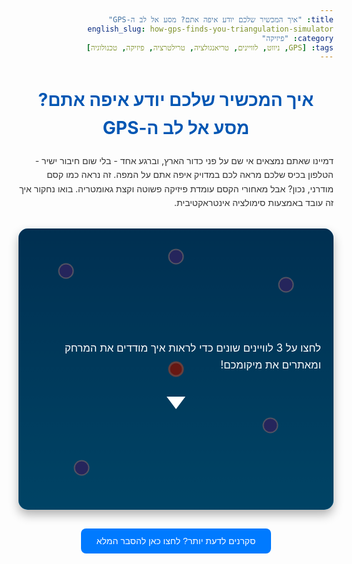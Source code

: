 ```yaml
---
title: "איך המכשיר שלכם יודע איפה אתם? מסע אל לב ה-GPS"
english_slug: how-gps-finds-you-triangulation-simulator
category: "פיזיקה"
tags: [GPS, ניווט, לוויינים, טריאנגולציה, טרילטרציה, פיזיקה, טכנולוגיה]
---
```

<h1>איך המכשיר שלכם יודע איפה אתם? מסע אל לב ה-GPS</h1>

<p>דמיינו שאתם נמצאים אי שם על פני כדור הארץ, וברגע אחד - בלי שום חיבור ישיר - הטלפון בכיס שלכם מראה לכם במדויק איפה אתם על המפה. זה נראה כמו קסם מודרני, נכון? אבל מאחורי הקסם עומדת פיזיקה פשוטה וקצת גאומטריה. בואו נחקור איך זה עובד באמצעות סימולציה אינטראקטיבית.</p>

<div id="simulation-area">
    <div id="instruction-overlay">
        <p>לחצו על 3 לוויינים שונים כדי לראות איך מודדים את המרחק ומאתרים את מיקומכם!</p>
        <div class="arrow-down"></div>
    </div>
    <div id="device" class="marker device"></div>
    <div id="satellite-1" class="satellite marker"></div>
    <div id="satellite-2" class="satellite marker"></div>
    <div id="satellite-3" class="satellite marker"></div>
    <div id="satellite-4" class="satellite marker"></div>
    <div id="satellite-5" class="satellite marker"></div>
    <!-- Circles will be added here dynamically -->
</div>

<button id="toggle-explanation">סקרנים לדעת יותר? לחצו כאן להסבר המלא</button>

<div id="explanation" class="hidden">
    <h2>ה-GPS נחשף: לא קסם, מדע מדויק</h2>
    <p>מערכת ה-GPS (Global Positioning System) היא רשת מדהימה של לוויינים המקיפים את כדור הארץ, פיתוח צבאי במקור שהפך לכלי עזר הכרחי עבור כל אחד מאיתנו.</p>
    <p>איך זה עובד? המפתח הוא מדידת מרחק מדויקת. לווייני ה-GPS משדרים כל הזמן אותות רדיו חלשים הכוללים שני פרטים קריטיים: <strong>המיקום המדויק שלהם בחלל</strong> באותו רגע, ו<strong>הזמן המדויק</strong> בו האות נשלח (הלוויינים מצוידים בשעונים אטומיים סופר-מדויקים!).</p>
    <p>המכשיר שלכם (טלפון, ניווט ברכב וכו') קולט את האותות האלה ממספר לוויינים. הוא מודד את ההפרש בין הזמן שבו האות יצא מהלוויין לזמן שבו הוא הגיע אליו. מכיוון שמהירות גלי הרדיו ידועה וקבועה (זוהי בעצם מהירות האור!), המכשיר יכול לחשב בקלות את המרחק לכל לוויין באמצעות הנוסחה הפשוטה: <strong>מרחק = מהירות * זמן</strong>.</p>
    <h3>הטרילטרציה: איך מרחק הופך למיקום?</h3>
    <p>כפי שראיתם בסימולטור, אם אתם יודעים את המרחק שלכם מנקודה אחת ידועה (לוויין), אתם למעשה נמצאים על מעגל (בדו-ממד) או כדור (בתלת-ממד) שמרכזו בלוויין ורדיוסו שווה למרחק המדוד.</p>
    <ul>
        <li><strong>מלוויין אחד:</strong> אינסוף נקודות אפשריות (מעגל/כדור ענק).</li>
        <li><strong>משני לוויינים:</strong> שני מעגלים נחתכים בדרך כלל בשתי נקודות אפשריות. עדיים לא מספיק מדויק.</li>
        <li><strong>משלושה לוויינים:</strong> שלושה מעגלים נחתכים בדרך כלל בנקודה אחת יחידה – <strong>זהו המיקום שלכם!</strong> תהליך קביעת מיקום על פי מדידת מרחקים ממספר נקודות ידועות נקרא 'טרילטרציה' (Trilateration). לעיתים קרובות משתמשים בשם 'טריאנגולציה' (Triangulation), המתייחס לתהליך דומה המבוסס על מדידת זוויות ולא מרחקים, אך בהקשר של GPS 'טרילטרציה' הוא המונח המדויק יותר.</li>
    </ul>
    <p><strong>ומה לגבי תלת-ממד?</strong> העולם שלנו אינו מפה שטוחה. לכן, כדי לקבוע לא רק קו רוחב וקו אורך, אלא גם את הגובה שלכם, המכשיר זקוק למדידת מרחק מלוויין רביעי. ללוויין הרביעי יש תפקיד קריטי נוסף: הוא מאפשר למכשיר לתקן שגיאות זעירות בשעון הפנימי שלו (שעוני הלוויינים מדויקים הרבה יותר משעון הטלפון שלכם), מה שמשפיע באופן דרמטי על דיוק חישוב המרחק והמיקום.</p>
    <p>כמובן, במציאות ישנם אתגרים נוספים: השפעת האטמוספירה על האות, החזרות מבניינים גבוהים ('מולטיפאט'), ואפילו עמדת הלוויינים בשמיים משפיעה על הדיוק. מערכות GPS מודרניות ומערכות ניווט לווייניות אחרות (כמו גלילאו האירופית, גלונאס הרוסית וביידו הסינית) משתמשות בטכניקות מתקדמות כדי להתגבר על אתגרים אלה ולהשיג דיוק של מטרים בודדים, ולעיתים אף פחות מכך!</p>
    <p>אז בפעם הבאה שאתם פותחים את אפליקציית הניווט, זכרו שמתרחש בכיס שלכם תיאום עוצר נשימה בין שעונים אטומיים בחלל, מהירות האור וקצת גאומטריה, הכל כדי שתגיעו ליעד שלכם בדיוק.</p>
</div>

<style>
    /* --- כללי --- */
    body {
        font-family: -apple-system, BlinkMacSystemFont, "Segoe UI", Roboto, Helvetica, Arial, sans-serif, "Apple Color Emoji", "Segoe UI Emoji", "Segoe UI Symbol";
        line-height: 1.6;
        color: #333;
        direction: rtl; /* Ensure RTL */
        text-align: right; /* Ensure text aligns right for RTL */
    }

    h1, h2 {
        color: #0056b3;
        text-align: center;
    }

    p, ul {
        margin-bottom: 1em;
        text-align: right; /* Ensure text aligns right for RTL */
    }

    /* --- אזור הסימולציה --- */
    #simulation-area {
        position: relative;
        width: 100%; /* Make it responsive */
        max-width: 700px; /* Max width for large screens */
        height: 450px; /* Fixed height, adjust as needed */
        margin: 30px auto;
        background: linear-gradient(to bottom, #0077cc, #00aaff); /* Sky/Space gradient */
        border-radius: 15px; /* Rounded corners */
        overflow: hidden;
        box-shadow: 0 8px 16px rgba(0, 0, 0, 0.3); /* Soft shadow */
        cursor: pointer; /* Indicate interactivity */
    }

    /* Instruction Overlay */
    #instruction-overlay {
        position: absolute;
        top: 0;
        left: 0;
        width: 100%;
        height: 100%;
        background-color: rgba(0, 0, 0, 0.6);
        color: white;
        display: flex;
        flex-direction: column;
        justify-content: center;
        align-items: center;
        text-align: center;
        padding: 20px;
        box-sizing: border-box;
        font-size: 1.2em;
        z-index: 20; /* Above all else */
        transition: opacity 0.5s ease-in-out;
    }

    #instruction-overlay.fade-out {
        opacity: 0;
        pointer-events: none; /* Disable clicks after fading */
    }

    .arrow-down {
        width: 0;
        height: 0;
        border-left: 15px solid transparent;
        border-right: 15px solid transparent;
        border-top: 20px solid white;
        margin-top: 20px;
        animation: bounce 1s infinite; /* Simple bounce animation */
    }

    @keyframes bounce {
        0%, 20%, 50%, 80%, 100% {
            transform: translateY(0);
        }
        40% {
            transform: translateY(-10px);
        }
        60% {
            transform: translateY(-5px);
        }
    }


    /* Markers (Device and Satellites) */
    .marker {
        position: absolute;
        width: 25px; /* Slightly larger */
        height: 25px;
        border-radius: 50%;
        box-sizing: border-box;
        transform: translate(-50%, -50%); /* Center the marker */
        transition: all 0.3s ease; /* Smooth transitions for position/size */
    }

    .device {
        background-color: #ff3b30; /* Vibrant red */
        border: 3px solid rgba(255, 255, 255, 0.5);
        z-index: 10;
        /* Position the device at the center initially */
        left: 50%;
        top: 50%;
    }

    .device.highlight {
         animation: pulse-device 1s infinite alternate; /* Animation on convergence */
    }

    @keyframes pulse-device {
        0% { box-shadow: 0 0 10px 5px rgba(255, 200, 0, 0.6); }
        100% { box-shadow: 0 0 25px 10px rgba(255, 200, 0, 0.9); }
    }


    .satellite {
        background-color: #5e5ce6; /* Modern purple-blue */
        border: 2px solid rgba(255, 255, 255, 0.7);
        cursor: pointer;
        z-index: 5;
        color: white; /* For number */
        font-size: 0.9em;
        font-weight: bold;
        display: flex;
        justify-content: center;
        align-items: center;
        user-select: none; /* Prevent text selection */
    }

    .satellite:hover {
        transform: translate(-50%, -50%) scale(1.2); /* Pop out slightly on hover */
        background-color: #3a3985; /* Darker on hover */
    }

     .satellite.clicked {
        background-color: #0a84ff; /* Bright blue when clicked */
        border-color: #ffffff;
        animation: pulse-satellite 0.5s ease-out; /* Pulse animation on click */
    }

    @keyframes pulse-satellite {
        0% { transform: translate(-50%, -50%) scale(1); }
        50% { transform: translate(-50%, -50%) scale(1.3); }
        100% { transform: translate(-50%, -50%) scale(1); }
    }


    /* Satellite Positions - Example (relative to simulation-area) */
    #satellite-1 { left: 15%; top: 15%; }
    #satellite-2 { left: 85%; top: 20%; }
    #satellite-3 { left: 20%; top: 85%; }
    #satellite-4 { left: 80%; top: 70%; }
    #satellite-5 { left: 50%; top: 10%; }

    /* Distance Circles */
    .distance-circle {
        position: absolute;
        border: 2px dashed rgba(0, 255, 0, 0.8); /* Green dashed border */
        border-radius: 50%;
        box-sizing: border-box;
        pointer-events: none; /* Don't block clicks */
        opacity: 0; /* Start invisible for animation */
        animation: draw-circle 1s ease-out forwards; /* Animation to draw */
        /* left, top, width, height will be set by JS */
    }

    @keyframes draw-circle {
        0% {
             opacity: 0;
             transform: scale(0); /* Start small */
             border-color: rgba(0, 255, 0, 0.2);
            }
        50% { opacity: 0.5; }
        100% {
             opacity: 0.8; /* End with some transparency */
             transform: scale(1); /* Full size */
             border-color: rgba(0, 255, 0, 0.8);
            }
    }


    /* --- כפתור הסבר --- */
    #toggle-explanation {
        display: block;
        margin: 30px auto;
        padding: 12px 25px;
        cursor: pointer;
        background-color: #007aff; /* Apple blue */
        color: white;
        border: none;
        border-radius: 8px;
        font-size: 1em;
        transition: background-color 0.3s ease, transform 0.1s ease;
        text-align: center;
    }

    #toggle-explanation:hover {
        background-color: #0056b3;
    }

     #toggle-explanation:active {
        transform: scale(0.98); /* Button press effect */
    }


    /* --- אזור הסבר --- */
    #explanation {
        margin-top: 20px;
        padding: 20px;
        border: 1px solid #ddd;
        background-color: #f8f8f8; /* Light grey background */
        border-radius: 10px;
        box-shadow: 0 2px 8px rgba(0, 0, 0, 0.1);
        transition: max-height 0.5s ease-in-out, opacity 0.5s ease-in-out;
        overflow: hidden; /* Hide content when collapsed */
        max-height: 0; /* Start collapsed */
        opacity: 0;
    }

    #explanation.visible {
        max-height: 2000px; /* Sufficiently large height to show content */
        opacity: 1;
    }


    .hidden {
        display: none; /* Used initially, then switch to visible/max-height animation */
    }

     /* --- רספונסיביות בסיסית --- */
    @media (max-width: 768px) {
        #simulation-area {
            height: 350px; /* Smaller height on smaller screens */
        }

        .marker {
            width: 20px;
            height: 20px;
        }

        #instruction-overlay p {
            font-size: 1em;
        }

        #toggle-explanation {
             padding: 10px 20px;
             font-size: 0.9em;
        }

        #explanation {
            padding: 15px;
        }
    }

</style>

<script>
    document.addEventListener('DOMContentLoaded', () => {
        const simulationArea = document.getElementById('simulation-area');
        const device = document.getElementById('device');
        const satellites = document.querySelectorAll('.satellite');
        const toggleExplanationButton = document.getElementById('toggle-explanation');
        const explanationDiv = document.getElementById('explanation');
        const instructionOverlay = document.getElementById('instruction-overlay');

        const clickedSatellites = []; // Array to store clicked satellite elements

        // Get pixel position of an element relative to its offset parent (simulationArea)
        // Returns the center coordinates
        function getElementCenterPosition(element) {
             const rect = element.getBoundingClientRect();
             const parentRect = simulationArea.getBoundingClientRect();
             // Calculate center relative to the parent's top-left corner
             return {
                 x: rect.left + rect.width / 2 - parentRect.left,
                 y: rect.top + rect.height / 2 - parentRect.top
             };
         }


        // Get the device's center position relative to simulationArea
        // Calculate only once as device is fixed for this demo
        const devicePos = getElementCenterPosition(device);

        // Add click listeners to satellites
        satellites.forEach(satellite => {
            satellite.addEventListener('click', () => {
                // Hide instructions on first click
                if (instructionOverlay && !instructionOverlay.classList.contains('fade-out')) {
                     instructionOverlay.classList.add('fade-out');
                     // Remove the overlay element after transition
                     instructionOverlay.addEventListener('transitionend', () => {
                         instructionOverlay.remove();
                     });
                }


                if (!satellite.classList.contains('clicked')) {
                    if (clickedSatellites.length < 3) { // Limit to 3 for the 2D demo concept
                       satellite.classList.add('clicked');
                       clickedSatellites.push(satellite);
                       drawDistanceCircle(satellite, devicePos);

                       // Add number to satellite
                       satellite.textContent = clickedSatellites.length;

                       if (clickedSatellites.length === 3) {
                           // Visually indicate the single intersection (the device location)
                           device.classList.add('highlight');
                           // Remove highlight after a few seconds
                           setTimeout(() => {
                               device.classList.remove('highlight');
                           }, 3000);
                       }

                    } else {
                       // Optional: provide feedback if they click more than 3
                       console.log("You've selected 3 satellites. See how the circles converge on your location!");
                       // Maybe a subtle shake or message? For now, just log.
                    }
                } else {
                     // Optional: Allow re-clicking to remove circle and reset?
                     // Let's keep it simple for now: once clicked, stays clicked.
                }
            });
        });

        function drawDistanceCircle(satellite, targetPos) {
            const satPos = getElementCenterPosition(satellite);

            // Calculate the distance between the satellite and the device
            const distance = Math.sqrt(
                Math.pow(satPos.x - targetPos.x, 2) +
                Math.pow(satPos.y - targetPos.y, 2)
            );

            // Create the circle element
            const circle = document.createElement('div');
            circle.classList.add('distance-circle');

            // Set circle style: centered on the satellite, with radius = distance
            const radius = distance;
            const diameter = radius * 2;

            circle.style.width = `${diameter}px`;
            circle.style.height = `${diameter}px`;

            // Position the top-left corner so the center is at satPos
            circle.style.left = `${satPos.x - radius}px`;
            circle.style.top = `${satPos.y - radius}px`;

            // Add the circle to the simulation area
            simulationArea.appendChild(circle);
        }

        // Toggle explanation visibility
        toggleExplanationButton.addEventListener('click', () => {
             const isVisible = explanationDiv.classList.contains('visible');
             if (isVisible) {
                 explanationDiv.classList.remove('visible');
                 explanationDiv.classList.add('hidden'); // Use hidden for initial state management
                 toggleExplanationButton.textContent = 'סקרנים לדעת יותר? לחצו כאן להסבר המלא';
             } else {
                 explanationDiv.classList.remove('hidden'); // Remove hidden first to allow transition
                 explanationDiv.classList.add('visible');
                 toggleExplanationButton.textContent = 'הסתר הסבר מורחב';
             }
         });

        // Initial state setup (handled by CSS max-height: 0 and opacity: 0 on #explanation)
        // Ensure the hidden class is applied initially if JS runs late
        // explanationDiv.classList.add('hidden'); // This might cause a flicker if visible before JS runs. CSS handles initial hide better.
        toggleExplanationButton.textContent = 'סקרנים לדעת יותר? לחצו כאן להסבר המלא'; // Ensure button text is correct initially
    });
</script>